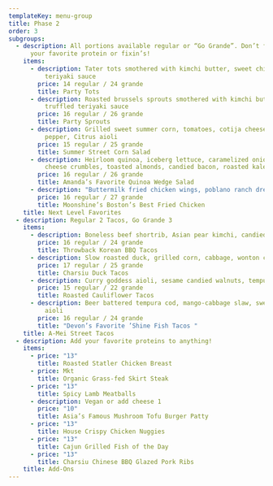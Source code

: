 ```yaml
---
templateKey: menu-group
title: Phase 2
order: 3
subgroups:
  - description: All portions available regular or “Go Grande”. Don’t forget to add
      your favorite protein or fixin’s!
    items:
      - description: Tater tots smothered with kimchi butter, sweet chili, truffled
          teriyaki sauce
        price: 14 regular / 24 grande
        title: Party Tots
      - description: Roasted brussels sprouts smothered with kimchi butter, sweet chili,
          truffled teriyaki sauce
        price: 16 regular / 26 grande
        title: Party Sprouts
      - description: Grilled sweet summer corn, tomatoes, cotija cheese, espelette
          pepper, Citrus aioli
        price: 15 regular / 25 grande
        title: Summer Street Corn Salad
      - description: Heirloom quinoa, iceberg lettuce, caramelized onion beet dip, blue
          cheese crumbles, toasted almonds, candied bacon, roasted kale
        price: 16 regular / 26 grande
        title: Amanda’s Favorite Quinoa Wedge Salad
      - description: "Buttermilk fried chicken wings, poblano ranch dressing "
        price: 16 regular / 27 grande
        title: Moonshine’s Boston’s Best Fried Chicken
    title: Next Level Favorites
  - description: Regular 2 Tacos, Go Grande 3
    items:
      - description: Boneless beef shortrib, Asian pear kimchi, candied ginger aioli
        price: 16 regular / 24 grande
        title: Throwback Korean BBQ Tacos
      - description: Slow roasted duck, grilled corn, cabbage, wonton crisps
        price: 17 regular / 25 grande
        title: Charsiu Duck Tacos
      - description: Curry goddess aioli, sesame candied walnuts, tempura crunchies
        price: 15 regular / 22 grande
        title: Roasted Cauliflower Tacos
      - description: Beer battered tempura cod, mango-cabbage slaw, sweet chili, ginger
          aioli
        price: 16 regular / 24 grande
        title: "Devon’s Favorite ’Shine Fish Tacos "
    title: A-Mei Street Tacos
  - description: Add your favorite proteins to anything!
    items:
      - price: "13"
        title: Roasted Statler Chicken Breast
      - price: Mkt
        title: Organic Grass-fed Skirt Steak
      - price: "13"
        title: Spicy Lamb Meatballs
      - description: Vegan or add cheese 1
        price: "10"
        title: Asia’s Famous Mushroom Tofu Burger Patty
      - price: "13"
        title: House Crispy Chicken Nuggies
      - price: "13"
        title: Cajun Grilled Fish of the Day
      - price: "13"
        title: Charsiu Chinese BBQ Glazed Pork Ribs
    title: Add-Ons
---
```

